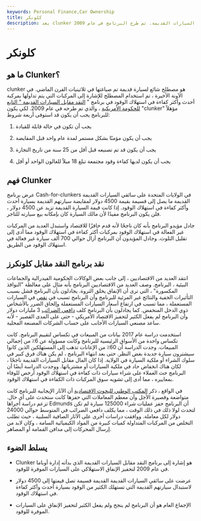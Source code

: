 ```yaml
---
keywords: Personal Finance,Car Ownership
title: كلونكر
description: يعد clunker مرجعًا شائعًا للسيارة القديمة التي يتم تداولها في ظل حكومة الولايات المتحدة نقدًا مقابل السيارات القديمة. تم طرح البرنامج في عام 2009.
---
```


# كلونكر
## ما هو Clunker؟

clunker هو مصطلح شائع لسيارة قديمة تم صياغتها في ثلاثينيات القرن الماضي. في الآونة الأخيرة ، تم استخدام المصطلح للإشارة إلى المركبات التي يتم تداولها بمركبة أحدث وأكثر كفاءة في استهلاك الوقود في برنامج " [النقد مقابل السيارات القديمة " التابع للحكومة الأمريكية](/cash-for-clunkers) ، والذي تم طرحه في عام 2009. لكي يكون "clunker" مؤهلاً للبرنامج يجب أن يكون قد استوفى أربعة شروط:

1. يجب أن تكون في حالة قابلة للقيادة

1. يجب أن يكون مؤمنًا بشكل مستمر لمدة عام واحد قبل المقايضة

1. يجب أن يكون قد تم تصنيعه قبل أقل من 25 سنة من تاريخ التجارة

1. يجب أن يكون لديها كفاءة وقود مجتمعة تبلغ 18 ميلاً للغالون الواحد أو أقل

## فهم Clunker

عرض برنامج Cash-for-clunkers في الولايات المتحدة على سائقي السيارات القديمة القديمة ما يصل إلى قسيمة بقيمة 4500 دولار لمقايضة سيارتهم القديمة بسيارة أحدث وأكثر كفاءة في استهلاك الوقود. إذا كانت قيمة السيارة القديمة تزيد عن 4500 دولار ، فلن يكون البرنامج مفيدًا لأن مالك السيارة كان بإمكانه بيع سيارته للتاجر.

جادل مؤيدو البرنامج بأنه كان ناجحًا لأنه قدم حافزًا للاقتصاد واستبدل العديد من المركبات غير الفعالة في استهلاك الوقود بمركبات أكثر كفاءة في استهلاك الوقود مما أدى إلى تقليل التلوث. وجادل المؤيدون أن البرنامج أزال حوالي 700 ألف سيارة غير فعالة في استهلاك الوقود من الطريق.

## نقد برنامج النقد مقابل كلونكرز

انتقد العديد من الاقتصاديين ، إلى جانب بعض الوكالات الحكومية الفيدرالية والجماعات البيئية ، البرنامج. وصف العديد من الاقتصاديين البرنامج بأنه مثال على مغالطة "النوافذ المكسورة" ، التي ترى أن الإنفاق يخلق الثروة. يجادلون بأن البرنامج فشل بسبب التأثيرات الخفية والنتائج غير المرئية للبرنامج وأن البرنامج تسبب في [نقص](/shortage) في السيارات المستعملة ، مما تسبب في ارتفاع أسعار السيارات المستعملة وإلحاق الضرر بالأشخاص ذوي الدخل المنخفض. كما يجادلون بأن البرنامج كلف [دافعي الضرائب](/taxpayer) 3 مليارات دولار وأن البرنامج لم يفعل الكثير لتحفيز الاقتصاد الأمريكي - حتى على المدى القصير - لأنه ساعد مصنعي السيارات الأجانب على حساب الشركات المصنعة المحلية.

استخدمت دراسة عام 2017 بيانات من المبيعات في تكساس لتقييم البرنامج. كانت تكساس واحدة من الأسواق الرئيسية للبرنامج وكانت مسؤولة عن 6٪ من إجمالي المبيعات. وجدت الدراسة أن 60٪ من الإعانات تذهب إلى المستهلكين الذين كانوا سيشترون سيارة جديدة بغض النظر. حتى بعد انتهاء البرنامج ، لم يكن هناك فرق كبير في سلوك الشراء أو ملكية السيارة في الولاية. إذا كان المال مقابل السيارات القديمة ناجحًا ، لكان هناك انخفاض حاد في ملكية السيارات أو مشترياتها. ووجدت الدراسة أيضًا أن البرنامج حث العملاء على شراء سيارات ذات كفاءة في استهلاك الوقود أرخص للوفاء بمعاييره ، مما أدى إلى تشويه سوق المركبات ذات الكفاءة في استهلاك الوقود.

في الواقع ، ذكر [المكتب الوطني للبحوث الاقتصادية](/nber) أن الآثار الإيجابية للبرنامج كانت متواضعة وقصيرة الأجل وأن معظم المعاملات التي حفزها كانت ستحدث على أي حال. تزعم دراسة أجراها Edmunds أن البرنامج حفز عمليات شراء 125000 سيارة لم تكن لتحدث لولا ذلك في ذلك الوقت ، مما يكلف دافعي الضرائب في المتوسط حوالي 24000 دولار لكل معاملة. ووافقت دراسات أخرى على الآثار الصافية السلبية ، حيث تطلب التخلص من المركبات المتداولة كميات كبيرة من المواد الكيميائية السامة ، وكان لابد من إرسال المحركات إلى مدافن القمامة أو المصاهر.

## يسلط الضوء

- Clunker هو إشارة إلى برنامج النقد مقابل السيارات القديمة الذي بدأته إدارة أوباما في عام 2009 لتحفيز الإنفاق الاستهلاكي على السيارات الموفرة للوقود.

- عرضت على سائقي السيارات القديمة القديمة قسيمة تصل قيمتها إلى 4500 دولار لاستبدال سيارتهم القديمة التي تستهلك الكثير من الوقود بسيارة أحدث وأكثر كفاءة في استهلاك الوقود.

- الإجماع العام هو أن البرنامج لم ينجح ولم يفعل الكثير لتحفيز الإنفاق على السيارات الموفرة للوقود.

